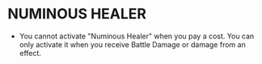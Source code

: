 
# NUMINOUS HEALER

*   You cannot activate "Numinous Healer" when you pay a cost. You can only activate it when you receive Battle Damage or damage from an effect.

  